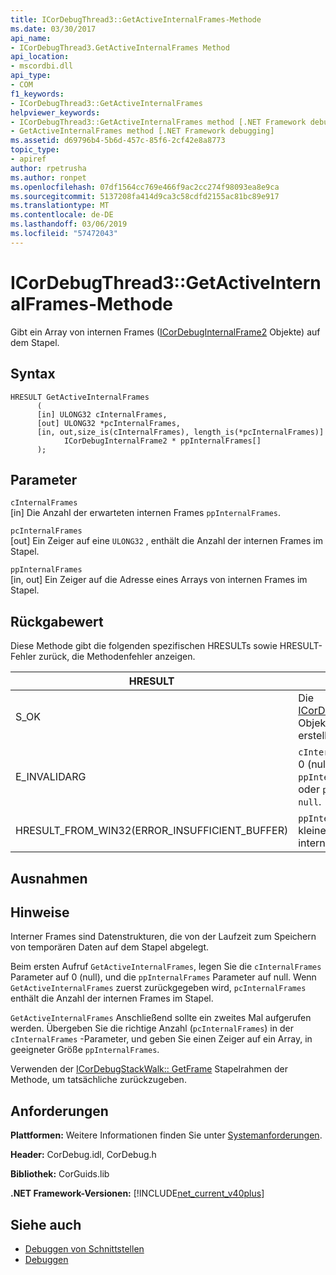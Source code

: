 ```yaml
---
title: ICorDebugThread3::GetActiveInternalFrames-Methode
ms.date: 03/30/2017
api_name:
- ICorDebugThread3.GetActiveInternalFrames Method
api_location:
- mscordbi.dll
api_type:
- COM
f1_keywords:
- ICorDebugThread3::GetActiveInternalFrames
helpviewer_keywords:
- ICorDebugThread3::GetActiveInternalFrames method [.NET Framework debugging]
- GetActiveInternalFrames method [.NET Framework debugging]
ms.assetid: d69796b4-5b6d-457c-85f6-2cf42e8a8773
topic_type:
- apiref
author: rpetrusha
ms.author: ronpet
ms.openlocfilehash: 07df1564cc769e466f9ac2cc274f98093ea8e9ca
ms.sourcegitcommit: 5137208fa414d9ca3c58cdfd2155ac81bc89e917
ms.translationtype: MT
ms.contentlocale: de-DE
ms.lasthandoff: 03/06/2019
ms.locfileid: "57472043"
---
```

# <a name="icordebugthread3getactiveinternalframes-method"></a>ICorDebugThread3::GetActiveInternalFrames-Methode
Gibt ein Array von internen Frames ([ICorDebugInternalFrame2](../../../../docs/framework/unmanaged-api/debugging/icordebuginternalframe2-interface.md) Objekte) auf dem Stapel.  
  
## <a name="syntax"></a>Syntax  
  
```  
HRESULT GetActiveInternalFrames  
      (  
      [in] ULONG32 cInternalFrames,  
      [out] ULONG32 *pcInternalFrames,  
      [in, out,size_is(cInternalFrames), length_is(*pcInternalFrames)]  
            ICorDebugInternalFrame2 * ppInternalFrames[]  
      );  
```  
  
## <a name="parameters"></a>Parameter  
 `cInternalFrames`  
 [in] Die Anzahl der erwarteten internen Frames `ppInternalFrames`.  
  
 `pcInternalFrames`  
 [out] Ein Zeiger auf eine `ULONG32` , enthält die Anzahl der internen Frames im Stapel.  
  
 `ppInternalFrames`  
 [in, out] Ein Zeiger auf die Adresse eines Arrays von internen Frames im Stapel.  
  
## <a name="return-value"></a>Rückgabewert  
 Diese Methode gibt die folgenden spezifischen HRESULTs sowie HRESULT-Fehler zurück, die Methodenfehler anzeigen.  
  
|HRESULT|Beschreibung|  
|-------------|-----------------|  
|S_OK|Die [ICorDebugInternalFrame2](../../../../docs/framework/unmanaged-api/debugging/icordebuginternalframe2-interface.md) Objekt wurde erfolgreich erstellt.|  
|E_INVALIDARG|`cInternalFrames` ist nicht 0 (null) und `ppInternalFrames` ist `null`, oder `pcInternalFrames` ist `null`.|  
|HRESULT_FROM_WIN32(ERROR_INSUFFICIENT_BUFFER)|`ppInternalFrames` ist kleiner als die Anzahl der internen Frames.|  
  
## <a name="exceptions"></a>Ausnahmen  
  
## <a name="remarks"></a>Hinweise  
 Interner Frames sind Datenstrukturen, die von der Laufzeit zum Speichern von temporären Daten auf dem Stapel abgelegt.  
  
 Beim ersten Aufruf `GetActiveInternalFrames`, legen Sie die `cInternalFrames` Parameter auf 0 (null), und die `ppInternalFrames` Parameter auf null. Wenn `GetActiveInternalFrames` zuerst zurückgegeben wird, `pcInternalFrames` enthält die Anzahl der internen Frames im Stapel.  
  
 `GetActiveInternalFrames` Anschließend sollte ein zweites Mal aufgerufen werden. Übergeben Sie die richtige Anzahl (`pcInternalFrames`) in der `cInternalFrames` -Parameter, und geben Sie einen Zeiger auf ein Array, in geeigneter Größe `ppInternalFrames`.  
  
 Verwenden der [ICorDebugStackWalk:: GetFrame](../../../../docs/framework/unmanaged-api/debugging/icordebugthread3-getactiveinternalframes-method.md) Stapelrahmen der Methode, um tatsächliche zurückzugeben.  
  
## <a name="requirements"></a>Anforderungen  
 **Plattformen:** Weitere Informationen finden Sie unter [Systemanforderungen](../../../../docs/framework/get-started/system-requirements.md).  
  
 **Header:** CorDebug.idl, CorDebug.h  
  
 **Bibliothek:** CorGuids.lib  
  
 **.NET Framework-Versionen:** [!INCLUDE[net_current_v40plus](../../../../includes/net-current-v40plus-md.md)]  
  
## <a name="see-also"></a>Siehe auch
- [Debuggen von Schnittstellen](../../../../docs/framework/unmanaged-api/debugging/debugging-interfaces.md)
- [Debuggen](../../../../docs/framework/unmanaged-api/debugging/index.md)
